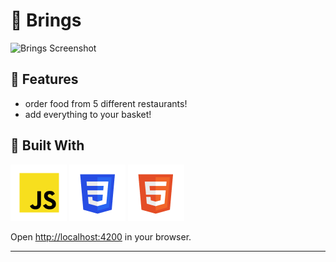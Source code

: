 # :cake: Brings

![Brings Screenshot](img/brings.avif)

## :sunflower: Features

- order food from 5 different restaurants!
- add everything to your basket!


## :toolbox: Built With

![Javascript](img/javascript.png)
![CSS](img/css.png)
![Html](img/html.png)


Open [http://localhost:4200](http://localhost:4200) in your browser.

---